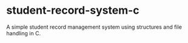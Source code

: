 # student-record-system-c
A simple student record management system using structures and file handling in C.
